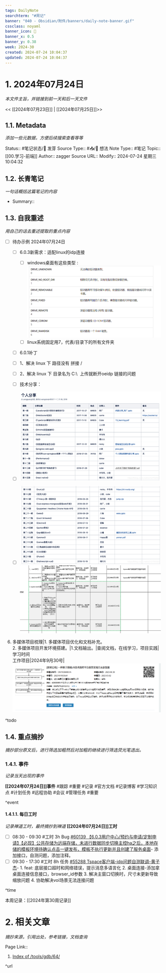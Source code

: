 ```yaml
---
tags: DailyNote
searchterm: "#周记"
banner: "040 - Obsidian/附件/banners/daily-note-banner.gif"
cssclass: noyaml
banner_icon: 💌
banner_x: 0.5
banner_y: 0.38
week: 2024-30
created: 2024-07-24 10:04:37
updated: 2024-07-24 10:04:37
---
```


# 1. 2024年07月24日

_本文件主旨，并链接到前一天和后一天文件_

<< [[2024年07月23日]] | [[2024年07月25日]]>>

## 1.1. Metadata

_添加一些元数据，方便后续搜索查看等等_

Status:: #笔记状态/🌱 发芽
Source Type:: #📥/💭 想法 
Note Type:: #笔记
Topic:: [[00.学习-前端]]
Author:: zagger
Source URL::
Modify:: 2024-07-24 星期三 10:04:32

## 1.2. 长青笔记

_一句话概括这篇笔记的内容_

- Summary::

## 1.3. 自我重述

_用自己的话去重述提取的重点内容_

- [ ] 待办示例 2024年07月24日
	- [ ] 6.0.3新需求：适配linux的idp连接
		- [ ] windows桌面有这些类型 :![QQ_1721800813028.png](https://raw.githubusercontent.com/zaggerj/obsidian_picgo/main/obsidian/QQ_1721800813028.png)
		- [ ] linux系统固定用7，代表/目录下的所有文件夹
	- [ ] 6.0.1补丁
	- [ ] 1、解决 linux 下 路径没有 拼接 /  
	- [ ] 2、解决 linux 下 目录名为 C:\  上传就断开oeidp 链接的问题
	- [ ] 技术分享：
	- [ ] ![image.png](https://raw.githubusercontent.com/zaggerj/obsidian_picgo/main/obsidian/20240724163136.png)

	- [ ] ![image.png](https://raw.githubusercontent.com/zaggerj/obsidian_picgo/main/obsidian/20240724163011.png)
![image.png](https://raw.githubusercontent.com/zaggerj/obsidian_picgo/main/obsidian/20240724163408.png)

6. 多媒体项目梳理|1. 多媒体项目优化和文档补充。  <br>2. 多媒体项目开发环境搭建。|1.文档输出。|查阅文档，在线学习，项目实践|学习时间  <br>工作项目|2024年9月30号|
![f62491ddd2282bad5d36a924b4f07aea.png](https://raw.githubusercontent.com/zaggerj/obsidian_picgo/main/obsidian/f62491ddd2282bad5d36a924b4f07aea.png)


^todo

## 1.4. 重点摘抄

_摘抄部分原文后，进行筛选加粗然后对加粗的继续进行筛选荧光笔选出。_

### 1.4.1. 事件

_记录当天出现的事件_

**[[2024年07月24日]]事件** 
#跟踪 #重要 #记录 #官方文档 #记录博客 #学习知识点 #计划任务 #远程协助 #会议 #管理任务
#重要 

^event

#### 1.4.1.1. 每日工时

_记录禅道工时，最终摘抄到禅道_
**[[2024年07月24日]]工时**
- [ ] 08:30 - 09:30 #工时  3h Bug [#60139 【6.0.3用户中心/预约与申请/定制申请】【必现】公共存储为远端存储，未进行数据同步切换主控ha之后，本地存储的模板环境待确认点击一键发布，模板不执行更新并且创建了服务桌面](http://172.16.203.12/zentao/bug-view-60139.html?onlybody=yes)- 添加接口，自测问题，添加注释。
- [ ] 09:30 - 17:30 #工时  8h 任务 [#55288 Tspace客户端-idp问题自测联调-黄子杰](http://172.16.203.12/zentao/task-view-55288.html?onlybody=yes)- 1. feat: 底层接口超时和网络错误，提示消息多语言化 2. 桌面连接-添加拿桌面连接信息接口，browser_id参数 3. 解决主窗口切换时，尺寸未更新导致缩放问题 4. 协助解决voi场景无法连接问题

^time

本周记录：[[2024年第30周记录]]

# 2. 相关文章

_摘抄来源，引用出处，参考链接，文档查询_

Page Link::
1.  [Index of /tools/gdb/64/](http://172.17.33.100/tools/gdb/64/)

^url
